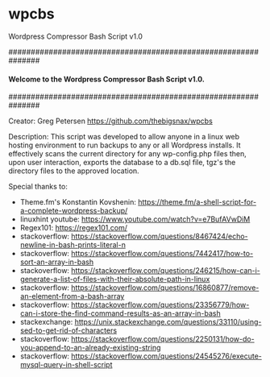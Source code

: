 # wpcbs
Wordpress Compressor Bash Script v1.0

###############################################################
#### Welcome to the Wordpress Compressor Bash Script v1.0. ####
###############################################################

Creator: Greg Petersen https://github.com/thebigsnax/wpcbs

Description: This script was developed to allow anyone in a linux web hosting environment to run backups to any or all Wordpress installs. It effectively scans the current directory for any wp-config.php files then, upon user interaction, exports the database to a db.sql file, tgz's the directory files to the approved location.

Special thanks to:
- Theme.fm's Konstantin Kovshenin: https://theme.fm/a-shell-script-for-a-complete-wordpress-backup/
- linuxhint youtube: https://www.youtube.com/watch?v=e7BufAVwDiM
- Regex101: https://regex101.com/
- stackoverflow: https://stackoverflow.com/questions/8467424/echo-newline-in-bash-prints-literal-n
- stackoverflow: https://stackoverflow.com/questions/7442417/how-to-sort-an-array-in-bash
- stackoverflow: https://stackoverflow.com/questions/246215/how-can-i-generate-a-list-of-files-with-their-absolute-path-in-linux
- stackoverflow: https://stackoverflow.com/questions/16860877/remove-an-element-from-a-bash-array
- stackoverflow: https://stackoverflow.com/questions/23356779/how-can-i-store-the-find-command-results-as-an-array-in-bash
- stackexchange: https://unix.stackexchange.com/questions/33110/using-sed-to-get-rid-of-characters
- stackoverflow: https://stackoverflow.com/questions/2250131/how-do-you-append-to-an-already-existing-string
- stackoverflow: https://stackoverflow.com/questions/24545276/execute-mysql-query-in-shell-script
